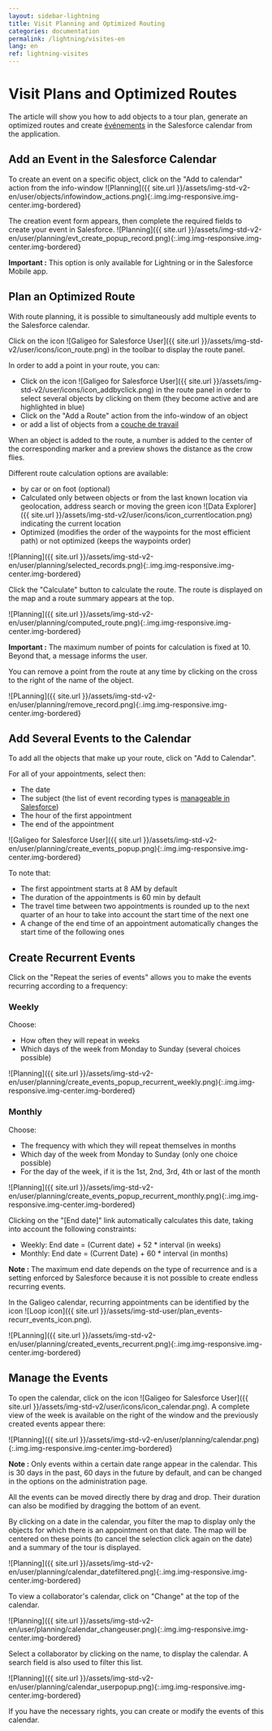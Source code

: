 ```yaml
---
layout: sidebar-lightning
title: Visit Planning and Optimized Routing
categories: documentation
permalink: /lightning/visites-en
lang: en
ref: lightning-visites
---
```


# Visit Plans and Optimized Routes

The article will show you how to add objects to a tour plan, generate an optimized routes and create [événements](https://help.salesforce.com/articleView?id=events_and_calendars.htm) in the Salesforce calendar from the application.

## Add an Event in the Salesforce Calendar

To create an event on a specific object, click on the "Add to calendar" action from the info-window
![Planning]({{ site.url }}/assets/img-std-v2-en/user/objects/infowindow_actions.png){:.img.img-responsive.img-center.img-bordered}

The creation event form appears, then complete the required fields to create your event in Salesforce. 
![Planning]({{ site.url }}/assets/img-std-v2-en/user/planning/evt_create_popup_record.png){:.img.img-responsive.img-center.img-bordered}

<div class="alert alert-warning" role="alert"> <strong>Important :</strong> This option is only available for Lightning or in the Salesforce Mobile app.</div>

## Plan an Optimized Route

With route planning, it is possible to simultaneously add multiple events to the Salesforce calendar.

Click on the icon ![Galigeo for Salesforce User]({{ site.url }}/assets/img-std-v2/user/icons/icon_route.png) in the toolbar to display the route panel.

In order to add a point in your route, you can:

- Click on the icon ![Galigeo for Salesforce User]({{ site.url }}/assets/img-std-v2/user/icons/icon_addbyclick.png) in the route panel in order to select several objects by clicking on them (they become active and are highlighted in blue)
- Click on the "Add a Route" action from the info-window of an object
- or add a list of objects from a [couche de travail](/lightning/working-layer)

When an object is added to the route, a number is added to the center of the corresponding marker and a preview shows the distance as the crow flies.

Different route calculation options are available:

- by car or on foot (optional)
- Calculated only between objects or from the last known location via geolocation, address search or moving the green icon ![Data Explorer]({{ site.url }}/assets/img-std-v2/user/icons/icon_currentlocation.png) indicating the current location
- Optimized (modifies the order of the waypoints for the most efficient path) or not optimized (keeps the waypoints order)

![Planning]({{ site.url }}/assets/img-std-v2-en/user/planning/selected_records.png){:.img.img-responsive.img-center.img-bordered}

Click the "Calculate" button to calculate the route. The route is displayed on the map and a route summary appears at the top. 

![Planning]({{ site.url }}/assets/img-std-v2-en/user/planning/computed_route.png){:.img.img-responsive.img-center.img-bordered}

<div class="alert alert-warning" role="alert"> <strong>Important :</strong> The maximum number of points for calculation is fixed at 10. Beyond that, a message informs the user.</div>

You can remove a point from the route at any time by clicking on the cross to the right of the name of the object.

![PLanning]({{ site.url }}/assets/img-std-v2-en/user/planning/remove_record.png){:.img.img-responsive.img-center.img-bordered}

## Add Several Events to the Calendar

To add all the objects that make up your route, click on "Add to Calendar".

For all of your appointments, select then:

- The date
- The subject (the list of event recording types is [manageable in Salesforce](https://help.salesforce.com/articleView?id=event_fields_lex.htm))
- The hour of the first appointment
- The end of the appointment

![Galigeo for Salesforce User]({{ site.url }}/assets/img-std-v2-en/user/planning/create_events_popup.png){:.img.img-responsive.img-center.img-bordered}

To note that:

- The first appointment starts at 8 AM by default
- The duration of the appointments is 60 min by default
- The travel time between two appointments is rounded up to the next quarter of an hour to take into account the start time of the next one
- A change of the end time of an appointment automatically changes the start time of the following ones

## Create Recurrent Events

Click on the "Repeat the series of events" allows you to make the events recurring according to a frequency:

### Weekly

Choose:

- How often they will repeat in weeks
- Which days of the week from Monday to Sunday (several choices possible)

![Planning]({{ site.url }}/assets/img-std-v2-en/user/planning/create_events_popup_recurrent_weekly.png){:.img.img-responsive.img-center.img-bordered}

### Monthly

Choose:

- The frequency with which they will repeat themselves in months
- Which day of the week from Monday to Sunday (only one choice possible)
- For the day of the week, if it is the 1st, 2nd, 3rd, 4th or last of the month

![Planning]({{ site.url }}/assets/img-std-v2-en/user/planning/create_events_popup_recurrent_monthly.png){:.img.img-responsive.img-center.img-bordered}

Clicking on the "[End date]" link automatically calculates this date, taking into account the following constraints:

- Weekly: End date = (Current date) + 52 * interval (in weeks)
- Monthly: End date = (Current Date) + 60 * interval (in months)

<div class="alert alert-info" role="alert"> <strong>Note :</strong> The maximum end date depends on the type of recurrence and is a setting enforced by Salesforce because it is not possible to create endless recurring events.</div>

In the Galigeo calendar, recurring appointments can be identified by the icon ![Loop icon]({{ site.url }}/assets/img-std-user/plan_events-recurr_events_icon.png).

![PLanning]({{ site.url }}/assets/img-std-v2-en/user/planning/created_events_recurrent.png){:.img.img-responsive.img-center.img-bordered}

## Manage the Events

To open the calendar, click on the icon ![Galigeo for Salesforce User]({{ site.url }}/assets/img-std-v2/user/icons/icon_calendar.png). A complete view of the week is available on the right of the window and the previously created events appear there:

![Planning]({{ site.url }}/assets/img-std-v2-en/user/planning/calendar.png){:.img.img-responsive.img-center.img-bordered}

<div class="alert alert-info" role="alert"> <strong>Note :</strong> Only events within a certain date range appear in the calendar. This is 30 days in the past, 60 days in the future by default, and can be changed in the options on the administration page.</div>

All the events can be moved directly there by drag and drop. Their duration can also be modified by dragging the bottom of an event.

By clicking on a date in the calendar, you filter the map to display only the objects for which there is an appointment on that date. The map will be centered on these points (to cancel the selection click again on the date) and a summary of the tour is displayed.

![Planning]({{ site.url }}/assets/img-std-v2-en/user/planning/calendar_datefiltered.png){:.img.img-responsive.img-center.img-bordered}

To view a collaborator's calendar, click on "Change" at the top of the calendar.

![Planning]({{ site.url }}/assets/img-std-v2-en/user/planning/calendar_changeuser.png){:.img.img-responsive.img-center.img-bordered}

Select a collaborator by clicking on the name, to display the calendar. A search field is also used to filter this list.

![Planning]({{ site.url }}/assets/img-std-v2-en/user/planning/calendar_userpopup.png){:.img.img-responsive.img-center.img-bordered}

If you have the necessary rights, you can create or modify the events of this calendar.

